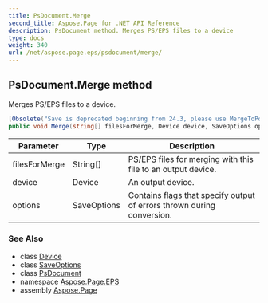 ```yaml
---
title: PsDocument.Merge
second_title: Aspose.Page for .NET API Reference
description: PsDocument method. Merges PS/EPS files to a device
type: docs
weight: 340
url: /net/aspose.page.eps/psdocument/merge/
---
```

## PsDocument.Merge method

Merges PS/EPS files to a device.

```csharp
[Obsolete("Save is deprecated beginning from 24.3, please use MergeToPdf instead. In 24.6 this method will be hidden")]
public void Merge(string[] filesForMerge, Device device, SaveOptions options)
```

| Parameter | Type | Description |
| --- | --- | --- |
| filesForMerge | String[] | PS/EPS files for merging with this file to an output device. |
| device | Device | An output device. |
| options | SaveOptions | Contains flags that specify output of errors thrown during conversion. |

### See Also

* class [Device](../../../aspose.page/device/)
* class [SaveOptions](../../../aspose.page/saveoptions/)
* class [PsDocument](../)
* namespace [Aspose.Page.EPS](../../psdocument/)
* assembly [Aspose.Page](../../../)


